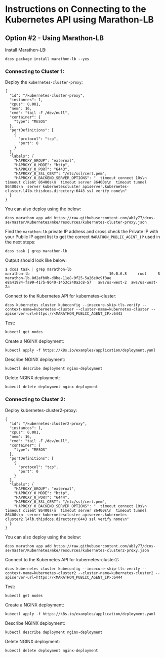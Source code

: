 # Instructions on Connecting to the Kubernetes API using Marathon-LB

## Option #2 - Using Marathon-LB

Install Marathon-LB:
```
dcos package install marathon-lb --yes
```

### Connecting to Cluster 1:

Deploy the `kubernetes-cluster-proxy`:
```
{
  "id": "/kubernetes-cluster-proxy",
  "instances": 1,
  "cpus": 0.001,
  "mem": 16,
  "cmd": "tail -F /dev/null",
  "container": {
    "type": "MESOS"
  },
  "portDefinitions": [
    {
      "protocol": "tcp",
      "port": 0
    }
  ],
  "labels": {
    "HAPROXY_GROUP": "external",
    "HAPROXY_0_MODE": "http",
    "HAPROXY_0_PORT": "6443",
    "HAPROXY_0_SSL_CERT": "/etc/ssl/cert.pem",
    "HAPROXY_0_BACKEND_SERVER_OPTIONS": "  timeout connect 10s\n  timeout client 86400s\n  timeout server 86400s\n  timeout tunnel 86400s\n  server kubernetescluster apiserver.kubernetes-cluster.l4lb.thisdcos.directory:6443 ssl verify none\n"
  }
}
```

You can also deploy using the below:
```
dcos marathon app add https://raw.githubusercontent.com/ably77/dcos-se/master/Kubernetes/mke/resources/kubernetes-cluster-proxy.json
```

Find the `marathon-lb` private IP address and cross check the Private IP with your Public IP agent list to get the correct `MARATHON_PUBLIC_AGENT_IP` used in the next steps:
```
dcos task | grep marathon-lb
```

Output should look like below:
```
$ dcos task | grep marathon-lb
marathon-lb                                    10.0.6.8     root     S    marathon-lb.8d2afb0b-d8be-11e8-9f25-5a26e0c9f3ae                                                 e8a41984-fa99-417b-8640-1453c240a2c8-S7   aws/us-west-2  aws/us-west-2a
```

Connect to the Kubernetes API for kubernetes-cluster:
```
dcos kubernetes cluster kubeconfig --insecure-skip-tls-verify --context-name=kubernetes-cluster --cluster-name=kubernetes-cluster --apiserver-url=https://<MARATHON_PUBLIC_AGENT_IP>:6443
```

Test:
```
kubectl get nodes
```

Create a NGINX deployment:
```
kubectl apply -f https://k8s.io/examples/application/deployment.yaml
```

Describe NGINX deployment:
```
kubectl describe deployment nginx-deployment
```

Delete NGINX deployment:
```
kubectl delete deployment nginx-deployment
```

### Connecting to Cluster 2:
Deploy kubernetes-cluster2-proxy:
```
{
  "id": "/kubernetes-cluster2-proxy",
  "instances": 1,
  "cpus": 0.001,
  "mem": 16,
  "cmd": "tail -F /dev/null",
  "container": {
    "type": "MESOS"
  },
  "portDefinitions": [
    {
      "protocol": "tcp",
      "port": 0
    }
  ],
  "labels": {
    "HAPROXY_GROUP": "external",
    "HAPROXY_0_MODE": "http",
    "HAPROXY_0_PORT": "6444",
    "HAPROXY_0_SSL_CERT": "/etc/ssl/cert.pem",
    "HAPROXY_0_BACKEND_SERVER_OPTIONS": "  timeout connect 10s\n  timeout client 86400s\n  timeout server 86400s\n  timeout tunnel 86400s\n  server kubernetescluster apiserver.kubernetes-cluster2.l4lb.thisdcos.directory:6443 ssl verify none\n"
  }
}
```

You can also deploy using the below:
```
dcos marathon app add https://raw.githubusercontent.com/ably77/dcos-se/master/Kubernetes/mke/resources/kubernetes-cluster2-proxy.json
```

Connect to the Kubernetes API for kubernetes-cluster2:
```
dcos kubernetes cluster kubeconfig --insecure-skip-tls-verify --context-name=kubernetes-cluster2 --cluster-name=kubernetes-cluster2 --apiserver-url=https://<MARATHON_PUBLIC_AGENT_IP>:6444
```

Test:
```
kubectl get nodes
```

Create a NGINX deployment:
```
kubectl apply -f https://k8s.io/examples/application/deployment.yaml
```

Describe NGINX deployment:
```
kubectl describe deployment nginx-deployment
```

Delete NGINX deployment:
```
kubectl delete deployment nginx-deployment
```
